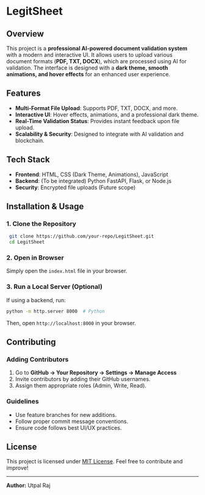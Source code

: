 # LegitSheet

## Overview
This project is a **professional AI-powered document validation system** with a modern and interactive UI. It allows users to upload various document formats (**PDF, TXT, DOCX**), which are processed using AI for validation. The interface is designed with a **dark theme, smooth animations, and hover effects** for an enhanced user experience.

## Features
- **Multi-Format File Upload**: Supports PDF, TXT, DOCX, and more.
- **Interactive UI**: Hover effects, animations, and a professional dark theme.
- **Real-Time Validation Status**: Provides instant feedback upon file upload.
- **Scalability & Security**: Designed to integrate with AI validation and blockchain.

## Tech Stack
- **Frontend**: HTML, CSS (Dark Theme, Animations), JavaScript
- **Backend**: (To be integrated) Python FastAPI, Flask, or Node.js
- **Security**: Encrypted file uploads (Future scope)

## Installation & Usage
### 1. Clone the Repository
```bash
 git clone https://github.com/your-repo/LegitSheet.git
 cd LegitSheet
```

### 2. Open in Browser
Simply open the `index.html` file in your browser.

### 3. Run a Local Server (Optional)
If using a backend, run:
```bash
python -m http.server 8000  # Python
```
Then, open `http://localhost:8000` in your browser.

## Contributing
### Adding Contributors
1. Go to **GitHub → Your Repository → Settings → Manage Access**
2. Invite contributors by adding their GitHub usernames.
3. Assign them appropriate roles (Admin, Write, Read).

### Guidelines
- Use feature branches for new additions.
- Follow proper commit message conventions.
- Ensure code follows best UI/UX practices.

## License
This project is licensed under [MIT License](LICENSE). Feel free to contribute and improve!

---
**Author:** Utpal Raj
